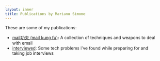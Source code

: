 ```yaml
---
layout: inner
title: Publications by Mariano Simone
---
```

These are some of my publications:

- [mail功夫 (mail kung fu)](publications/mail-gongfu): A collection of techniques and weapons to deal with email
- [interviewed](http://github.com/marianosimone/interviewed): Some tech problems I've found while preparing for and taking job interviews
